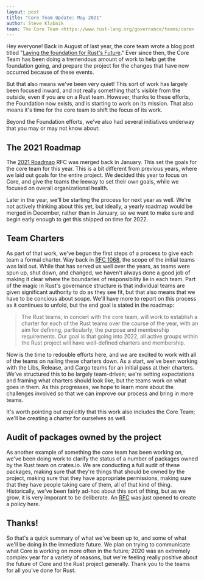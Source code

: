 ```yaml
---
layout: post
title: "Core Team Update: May 2021"
author: Steve Klabnik
team: The Core Team <https://www.rust-lang.org/governance/teams/core>
---
```


Hey everyone!  Back in August of last year, the core team wrote a blog post
titled "[Laying the foundation for Rust's Future][future]." Ever since then,
the Core Team has been doing a tremendous amount of work to help get the
foundation going, and prepare the project for the changes that have now
occurred because of these events.

But that also means we've been very quiet!  This sort of work has largely
been focused inward, and not really something that's visible from the
outside, even if you are on a Rust team.  However, thanks to these efforts,
the Foundation now exists, and is starting to work on its mission.  That also
means it's time for the core team to shift the focus of its work.

Beyond the Foundation efforts, we've also had several initiatives underway
that you may or may not know about:

## The 2021 Roadmap

The [2021 Roadmap] RFC was merged back in January.  This set the goals for
the core team for this year.  This is a bit different from previous years,
where we laid out goals for the entire project.  We decided this year to
focus on Core, and give the teams the leeway to set their own goals, while we
focused on overall organizational health.

Later in the year, we'll be starting the process for next year as well. We're
not actively thinking about this yet, but ideally, a yearly roadmap would be
merged in December, rather than in January, so we want to make sure and begin
early enough to get this shipped on time for 2022.

## Team Charters

As part of that work, we've begun the first steps of a process to give each
team a formal charter.  Way back in [RFC 1068], the scope of the initial
teams was laid out.  While that has served us well over the years, as teams
were spun up, shut down, and changed, we haven't always done a good job of
making it clear where the boundaries of responsibility lie in each team.
Part of the magic in Rust's governance structure is that individual teams are
given significant authority to do as they see fit, but that also means that
we have to be concious about scope. We'll have more to report on this process
as it continues to unfold, but the end goal is stated in the roadmap:

> The Rust teams, in concert with the core team, will work to establish a
> charter for each of the Rust teams over the course of the year, with an aim
> for defining, particularly, the purpose and membership requirements.  Our
> goal is that going into 2022, all active groups within the Rust project will
> have well-defined charters and membership.

Now is the time to redouble efforts here, and we are excited to work with all
of the teams on nailing these charters down. As a start, we've been working with
the Libs, Release, and Cargo teams for an initial pass at their charters. We've
structured this to be largely team-driven; we're setting expectations and framing
what charters should look like, but the teams work on what goes in them. As this
progresses, we hope to learn more about the challenges involved so that we can
improve our process and bring in more teams.

It's worth pointing out explicitly that this work also includes the Core Team; we'll
be creating a charter for ourselves as well. 

## Audit of packages owned by the project

As another example of something the core team has been working on, we've been
doing work to clarify the status of a number of packages owned by the Rust team
on crates.io. We are conducting a full audit of these packages, making sure that
they're things that should be owned by the project, making sure that they have
appropriate permissions, making sure that they have people taking care of them,
all of that kind of thing. Historically, we've been fairly ad-hoc about this sort
of thing, but as we grow, it is very imporant to be deliberate. An
[RFC][crate-ownership-rfc] was just opened to create a policy here.

## Thanks!

So that's a quick summary of what we've been up to, and some of what we'll be
doing in the immediate future. We plan on trying to communicate what Core is working 
on more often in the future; 2020 was an extremely complex year for a variety of
reasons, but we're feeling really positive about the future of Core and the
Rust project generally. Thank you to the teams for all you've done for Rust.

[future]: https://blog.rust-lang.org/2020/08/18/laying-the-foundation-for-rusts-future.html
[2021 Roadmap]: https://github.com/rust-lang/rfcs/pull/3037
[RFC 1068]: https://github.com/rust-lang/rfcs/blob/master/text/1068-rust-governance.md
[crate-ownership-rfc]: https://github.com/rust-lang/rfcs/pull/3119
